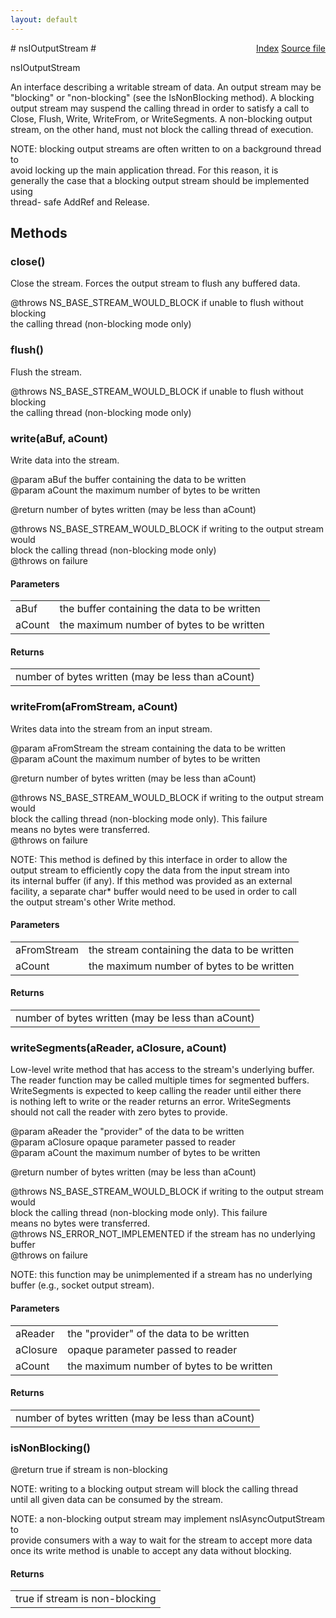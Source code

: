 ```yaml
---
layout: default
---
```

<div class='links' style='float:right'><a href="../index.html">Index</a>
<a href="http://dxr.mozilla.org/mozilla-central/source/xpcom/io/nsIOutputStream.idl">Source file</a>
</div>
# nsIOutputStream #
  
nsIOutputStream  
  
An interface describing a writable stream of data.  An output stream may be  
"blocking" or "non-blocking" (see the IsNonBlocking method).  A blocking  
output stream may suspend the calling thread in order to satisfy a call to  
Close, Flush, Write, WriteFrom, or WriteSegments.  A non-blocking output  
stream, on the other hand, must not block the calling thread of execution.  
  
NOTE: blocking output streams are often written to on a background thread to  
avoid locking up the main application thread.  For this reason, it is  
generally the case that a blocking output stream should be implemented using  
thread- safe AddRef and Release.  
  

## Methods ##

### close() ###
   
Close the stream. Forces the output stream to flush any buffered data.  
  
@throws NS_BASE_STREAM_WOULD_BLOCK if unable to flush without blocking   
  the calling thread (non-blocking mode only)  
  

### flush() ###
  
Flush the stream.  
  
@throws NS_BASE_STREAM_WOULD_BLOCK if unable to flush without blocking   
  the calling thread (non-blocking mode only)  
  

### write(aBuf, aCount) ###
  
Write data into the stream.  
  
@param aBuf the buffer containing the data to be written  
@param aCount the maximum number of bytes to be written  
  
@return number of bytes written (may be less than aCount)  
  
@throws NS_BASE_STREAM_WOULD_BLOCK if writing to the output stream would  
  block the calling thread (non-blocking mode only)  
@throws <other-error> on failure  
  

#### Parameters ####

<table>

<tr>
<td>aBuf</td>
<td>the buffer containing the data to be written  
</td>
</tr>

<tr>
<td>aCount</td>
<td>the maximum number of bytes to be written  
</td>
</tr>

</table>

#### Returns ####

<table>

<tr>
<td>number of bytes written (may be less than aCount)  
</td>
</tr>

</table>

### writeFrom(aFromStream, aCount) ###
  
Writes data into the stream from an input stream.  
  
@param aFromStream the stream containing the data to be written  
@param aCount the maximum number of bytes to be written  
  
@return number of bytes written (may be less than aCount)  
  
@throws NS_BASE_STREAM_WOULD_BLOCK if writing to the output stream would  
   block the calling thread (non-blocking mode only). This failure  
   means no bytes were transferred.  
@throws <other-error> on failure  
  
NOTE: This method is defined by this interface in order to allow the  
output stream to efficiently copy the data from the input stream into  
its internal buffer (if any). If this method was provided as an external  
facility, a separate char* buffer would need to be used in order to call  
the output stream's other Write method.  
  

#### Parameters ####

<table>

<tr>
<td>aFromStream</td>
<td>the stream containing the data to be written  
</td>
</tr>

<tr>
<td>aCount</td>
<td>the maximum number of bytes to be written  
</td>
</tr>

</table>

#### Returns ####

<table>

<tr>
<td>number of bytes written (may be less than aCount)  
</td>
</tr>

</table>

### writeSegments(aReader, aClosure, aCount) ###
  
Low-level write method that has access to the stream's underlying buffer.  
The reader function may be called multiple times for segmented buffers.  
WriteSegments is expected to keep calling the reader until either there  
is nothing left to write or the reader returns an error.  WriteSegments  
should not call the reader with zero bytes to provide.  
  
@param aReader the "provider" of the data to be written  
@param aClosure opaque parameter passed to reader  
@param aCount the maximum number of bytes to be written  
  
@return number of bytes written (may be less than aCount)  
  
@throws NS_BASE_STREAM_WOULD_BLOCK if writing to the output stream would  
   block the calling thread (non-blocking mode only). This failure  
   means no bytes were transferred.  
@throws NS_ERROR_NOT_IMPLEMENTED if the stream has no underlying buffer  
@throws <other-error> on failure  
  
NOTE: this function may be unimplemented if a stream has no underlying  
buffer (e.g., socket output stream).  
  

#### Parameters ####

<table>

<tr>
<td>aReader</td>
<td>the "provider" of the data to be written  
</td>
</tr>

<tr>
<td>aClosure</td>
<td>opaque parameter passed to reader  
</td>
</tr>

<tr>
<td>aCount</td>
<td>the maximum number of bytes to be written  
</td>
</tr>

</table>

#### Returns ####

<table>

<tr>
<td>number of bytes written (may be less than aCount)  
</td>
</tr>

</table>

### isNonBlocking() ###
  
@return true if stream is non-blocking  
  
NOTE: writing to a blocking output stream will block the calling thread  
until all given data can be consumed by the stream.  
  
NOTE: a non-blocking output stream may implement nsIAsyncOutputStream to  
provide consumers with a way to wait for the stream to accept more data  
once its write method is unable to accept any data without blocking.  
  

#### Returns ####

<table>

<tr>
<td>true if stream is non-blocking  
</td>
</tr>

</table>
